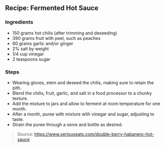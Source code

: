 ## Recipe: Fermented Hot Sauce


### Ingredients
 - 150 grams hot chilis (after trimming and deseeding)
 - 390 grams fruit with peel, such as peaches
 - 60 grams garlic and/or ginger
 - 2% salt by weight
 - 1/4 cup vinegar
 - 2 teaspoons sugar

### Steps
 - Wearing gloves, stem and deseed the chilis, making sure to retain the pith.
 - Blend the chilis, fruit, garlic, and salt in a food processor to a chunky texture.
 - Add the mixture to jars and allow to ferment at room temperature for one month.
 - After a month, puree with mixture with vinegar and sugar, adjusting to taste.
 - Strain the puree through a seive and bottle as desired.

> Source: https://www.seriouseats.com/double-berry-habanero-hot-sauce